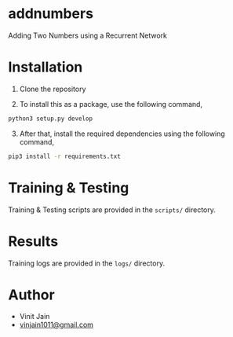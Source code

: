 # addnumbers
Adding Two Numbers using a Recurrent Network


# Installation
1) Clone the repository

2) To install this as a package, use the following command,
```bash
python3 setup.py develop
```

3) After that, install the required dependencies using the following command,

```bash
pip3 install -r requirements.txt
```
# Training & Testing
Training & Testing scripts are provided in the `scripts/` directory.

# Results
Training logs are provided in the `logs/` directory.

# Author

* Vinit Jain
* vinjain1011@gmail.com
